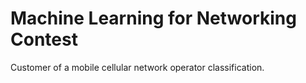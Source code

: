 # Machine Learning for Networking Contest
Customer of a mobile cellular network operator classification.
